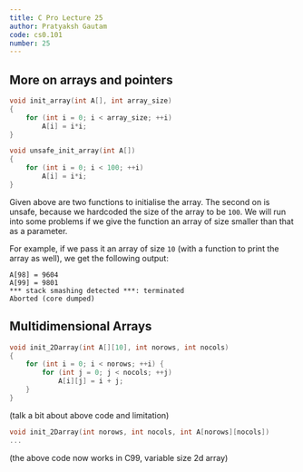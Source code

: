 ```yaml
---
title: C Pro Lecture 25
author: Pratyaksh Gautam
code: cs0.101
number: 25
---
```


## More on arrays and pointers

```c
void init_array(int A[], int array_size)
{
	for (int i = 0; i < array_size; ++i)
		A[i] = i*i;
}

void unsafe_init_array(int A[])
{
	for (int i = 0; i < 100; ++i)
		A[i] = i*i;
}
```
Given above are two functions to initialise the array. The second on is unsafe, because we hardcoded the size of the array to be `100`.
We will run into some problems if we give the function an array of size smaller than that as a parameter.

For example, if we pass it an array of size `10` (with a function to print the array as well), we get the following output:
```
A[98] = 9604
A[99] = 9801
*** stack smashing detected ***: terminated
Aborted (core dumped)
```

## Multidimensional Arrays

```c
void init_2Darray(int A[][10], int norows, int nocols)
{
	for (int i = 0; i < norows; ++i) {
		for (int j = 0; j < nocols; ++j)
			A[i][j] = i + j;			
	}
}
```

(talk a bit about above code and limitation)

```c
void init_2Darray(int norows, int nocols, int A[norows][nocols])
...
```

(the above code now works in C99, variable size 2d array)
